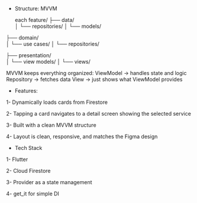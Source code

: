 - Structure: MVVM

  each feature/
  ├── data/             
  │   └── repositories/
  │   └── models/


├── domain/            
│   └── use cases/
│   └── repositories/


├── presentation/      
│   └── view models/
│   └── views/


  MVVM keeps everything organized:
  ViewModel → handles state and logic
  Repository → fetches data
  View → just shows what ViewModel provides


- Features:
  
1- Dynamically loads cards from Firestore

2- Tapping a card navigates to a detail screen showing the selected service

3- Built with a clean MVVM structure

4- Layout is clean, responsive, and matches the Figma design



- Tech Stack
  
1- Flutter
  
2- Cloud Firestore

3- Provider as a state management

4- get_it for simple DI
